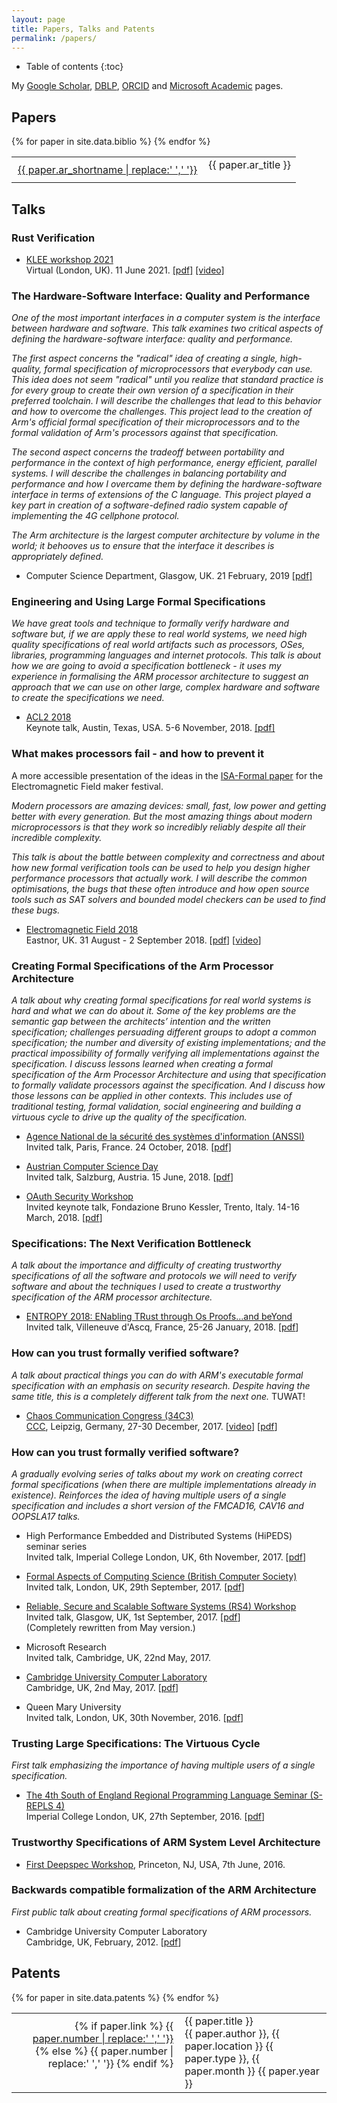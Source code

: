 ```yaml
---
layout: page
title: Papers, Talks and Patents
permalink: /papers/
---
```


* Table of contents
{:toc}

My [Google Scholar](https://scholar.google.co.uk/citations?hl=en&user=oT8RhJgAAAAJ),
[DBLP](http://dblp.uni-trier.de/pers/hd/r/Reid:Alastair_David),
[ORCID](https://orcid.org/0000-0003-4695-6668) and
[Microsoft Academic](https://academic.microsoft.com/#/detail/2293162450)
pages.

## Papers

<table>
{% for paper in site.data.biblio %}
    <tr style="vertical-align:top">
        <td class="bibtexnumber" style="text-align:right; padding: 10px;">
            <a class="papertitle" href="{{ site.baseurl }}/papers/{{ paper.ar_file }}">{{ paper.ar_shortname | replace:' ','&nbsp;'}}</a>
        </td>
        <td class="bibtexitem">
            {{ paper.ar_title }}
        </td>
    </tr>
{% endfor %}
</table>


## Talks

<h3>Rust Verification</h3>


  - [KLEE workshop 2021](https://srg.doc.ic.ac.uk/klee21/)
    <br>
    Virtual (London, UK).
    11 June 2021.
    [[pdf]](talks/using-KLEE-with-Rust-2021-07-11.pdf)
    [[video]](https://youtu.be/zR7oDg7zix0)



<h3>The Hardware-Software Interface: Quality and Performance</h3>

_One of the most important interfaces in a computer system is the
interface between hardware and software.
This talk examines two critical aspects of defining the
hardware-software interface: quality and performance._

_The first aspect concerns the "radical" idea of creating a single,
high-quality, formal specification of microprocessors that everybody
can use.
This idea does not seem "radical" until you realize that standard
practice is for every group to create their own version of a
specification in their preferred toolchain.
I will describe the challenges that lead to this behavior and how to
overcome the challenges.
This project lead to the creation of Arm's official formal
specification of their microprocessors and to the formal validation of
Arm's processors against that specification._

_The second aspect concerns the tradeoff between portability and
performance in the context of high performance, energy efficient,
parallel systems.
I will describe the challenges in balancing portability and
performance and how I overcame them by defining the hardware-software
interface in terms of extensions of the C language.
This project played a key part in creation of a software-defined radio
system capable of implementing the 4G cellphone protocol._

_The Arm architecture is the largest computer architecture by volume in
the world; it behooves us to ensure that the interface it describes is
appropriately defined._

  - Computer Science Department, Glasgow, UK.
    21 February, 2019
    [[pdf]](/talks/hw-sw-interfaces-2019-02-21.pdf)


<h3>Engineering and Using Large Formal Specifications</h3>

_We have great tools and technique to formally verify hardware and software but,
if we are apply these to real world systems, we need high quality
specifications of real world artifacts such as processors, OSes, libraries,
programming languages and internet protocols.
This talk is about how we are going to avoid a specification bottleneck - it
uses my experience in formalising the ARM processor architecture to suggest an
approach that we can use on other large, complex hardware and software to
create the specifications we need._

  - [ACL2 2018](http://www.cs.utexas.edu/users/moore/acl2/workshop-2018/index.html)
    <br>
    Keynote talk,
    Austin, Texas, USA.
    5-6 November, 2018.
    [[pdf]](/talks/engineering-large-specs-ACL2-2018-11-06.pdf)

<h3>What makes processors fail - and how to prevent it</h3>

A more accessible presentation of the ideas in the [ISA-Formal paper](_papers/CAV_16.md)
for the Electromagnetic Field maker festival.

_Modern processors are amazing devices: small, fast, low power and getting
better with every generation.  But the most amazing things about modern
microprocessors is that they work so incredibly reliably despite all their
incredible complexity._

_This talk is about the battle between complexity and correctness and about how
new formal verification tools can be used to help you design higher performance
processors that actually work.  I will describe the common optimisations, the
bugs that these often introduce and how open source tools such as SAT solvers
and bounded model checkers can be used to find these bugs._

  - [Electromagnetic Field 2018](https://www.emfcamp.org/line-up/2018/417-what-makes-processors-fail-and-how-to-prevent-it)
    <br>
    Eastnor, UK.
    31 August - 2 September 2018.
    [[pdf](/talks/what-makes-processors-fail-EMF-2018-09-02.pdf)]
    [[video](https://media.ccc.de/v/emf2018-417-what-makes-processors-fail-and-how-to-prevent-it)]

<h3>Creating Formal Specifications of the Arm Processor Architecture</h3>

_A talk about why creating formal specifications for real world systems
is hard and what we can do about it.
Some of the key problems are the semantic gap between the architects’ intention
and the written specification; challenges persuading different groups to adopt
a common specification; the number and diversity of existing implementations;
and the practical impossibility of formally verifying all implementations
against the specification.
I discuss lessons learned when creating a formal specification of the Arm
Processor Architecture and using that specification to formally validate
processors against the specification.  And I discuss how those lessons can be
applied in other contexts.  This includes use of traditional testing, formal
validation, social engineering and building a virtuous cycle to drive up the
quality of the specification._

  - [Agence National de la sécurité des systèmes d'information (ANSSI)](https://www.ssi.gouv.fr/)
    <br>
    Invited talk,
    Paris, France.
    24 October, 2018.
    [[pdf]](/talks/creating-formal-specs-ANSSI-2018-10-24.pdf)


  - [Austrian Computer Science Day](https://arise.or.at/2018/01/austrian-computer-science-day-june-2018-salzburg/)
    <br>
    Invited talk,
    Salzburg, Austria.
    15 June, 2018.
    [[pdf](/talks/formalizing-arm-specs-ACSD-2018-06-15.pdf)]

  - [OAuth Security Workshop](https://st.fbk.eu/osw2018)
    <br>
    Invited keynote talk,
    Fondazione Bruno Kessler, Trento, Italy.
    14-16 March, 2018.
    [[pdf](/talks/real-world-artifacts-OSW-2018-03-15.pdf)]

<h3>Specifications: The Next Verification Bottleneck</h3>

_A talk about the importance and difficulty of creating trustworthy specifications of all
the software and protocols we will need to verify software and about the
techniques I used to create a trustworthy specification of the ARM processor
architecture._

  - [ENTROPY 2018: ENabling TRust through Os Proofs...and beYond](https://entropy2018.sciencesconf.org)
    <br>
    Invited talk,
    Villeneuve d'Ascq, France,
    25-26 January, 2018.
    [[pdf](/talks/specs-the-next-bottleneck-ENTROPY-2018-01-26.pdf)]

<h3>How can you trust formally verified software?</h3>

_A talk about practical things you can do with ARM's executable formal
specification with an emphasis on security research.
Despite having the same title, this is a completely different talk from the next one._
TUWAT!

  - [Chaos Communication Congress (34C3)](https://events.ccc.de/congress/2017/wiki/index.php/Main_Page)
    <br>
    [CCC](https://ccc.de/en/),
    Leipzig, Germany,
    27-30 December, 2017.
    [[video](https://media.ccc.de/v/34c3-8915-how_can_you_trust_formally_verified_software)]
    [[pdf](/talks/using-arm-specs-34C3-2017-12-27.pdf)]

<h3>How can you trust formally verified software?</h3>

_A gradually evolving series of talks about my work on creating
correct formal specifications (when there are multiple implementations
already in existence).
Reinforces the idea of having multiple users of a single specification and
includes a short version of the FMCAD16, CAV16 and OOPSLA17 talks._

  - High Performance Embedded and Distributed Systems (HiPEDS) seminar series
    <br>
    Invited talk,
    Imperial College London, UK,
    6th November, 2017.
    [[pdf](/talks/trusting-verified-software-ICL-2017-11-06.pdf)]

  - [Formal Aspects of Computing Science (British Computer Society)](https://www.bcs.org/content/ConWebDoc/58298)
    <br>
    Invited talk,
    London, UK,
    29th September, 2017.
    [[pdf](/talks/trusting-verified-software-BCS-2017-09-29.pdf)]

  - [Reliable, Secure and Scalable Software Systems (RS4) Workshop](https://www.sicsa.ac.uk/events/reliable-secure-scalable-software-systems-rs4-workshop/)
    <br>
    Invited talk,
    Glasgow, UK,
    1st September, 2017.
    [[pdf](/talks/trusting-verified-software-GLA-2017-09-01.pdf)]
    <br>
    (Completely rewritten from May version.)

  - Microsoft Research
    <br>
    Invited talk,
    Cambridge, UK,
    22nd May, 2017.

  - [Cambridge University Computer Laboratory](http://talks.cam.ac.uk/talk/index/72325)
    <br>
    Cambridge, UK,
    2nd May, 2017.
    [[pdf](/talks/trusting-verified-software-CUCL-2017-05-02.pdf)]

  - Queen Mary University
    <br>
    Invited talk,
    London, UK,
    30th November, 2016.
    [[pdf](/talks/trustworthy-specs-QMU-2016-11-30.pdf)]

<h3>Trusting Large Specifications: The Virtuous Cycle</h3>

_First talk emphasizing the importance of having multiple users of a single
specification._

  - [The 4th South of England Regional Programming Language Seminar (S-REPLS 4)](http://srepls4.doc.ic.ac.uk/abstracts/reid/)
    <br>
    Imperial College London, UK,
    27th September, 2016.
    [[pdf](/talks/srepls4-trustworthy.pdf)]


<h3>Trustworthy Specifications of ARM System Level Architecture</h3>

  - [First Deepspec Workshop](https://deepspec.org/events/workshop2016/index.html),
    Princeton, NJ, USA,
    7th June, 2016.

<h3>Backwards compatible formalization of the ARM Architecture</h3>

_First public talk about creating formal specifications of ARM processors._

  - Cambridge University Computer Laboratory
    <br>
    Cambridge, UK,
    February, 2012.
    [[pdf](/talks/bottom-up-formalization-CUCL-2012-02.pdf)]


## Patents

<table>
{% for paper in site.data.patents %}
    <tr style="vertical-align:top">
        <td class="bibtexnumber" style="text-align:right; padding: 10px;">
            {% if paper.link %}
                <a class="papertitle" href="{{ paper.link }}">{{ paper.number | replace:' ','&nbsp;'}}</a>
            {% else %}
                {{ paper.number | replace:' ','&nbsp;'}}
            {% endif %}
        </td>
        <td class="bibtexitem">
            {{ paper.title }}
            <br>
            {{ paper.author }},
            {{ paper.location }}
            {{ paper.type }},
            {{ paper.month }}
            {{ paper.year }}
        </td>
    </tr>
{% endfor %}
</table>
